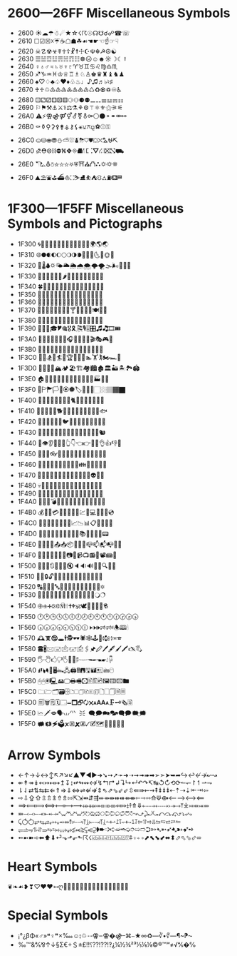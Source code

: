 # 2600—26FF Miscellaneous Symbols
- 2600    ☀☁☂☃☄★☆☇☈☉☊☋☌☍☎☏
- 2610    ☐☑☒☓☔☕☖☗☘☙☚☛☜☝☞☟
- 2620    ☠☡☢☣☤☥☦☧☨☩☪☫☬☭☮☯
- 2630    ☰☱☲☳☴☵☶☷☸☹☺☻☼☽☾☿
- 2640    ♀♁♂♃♄♅♆♇♈♉♊♋♌♍♎♏
- 2650    ♐♑♒♓♔♕♖♗♘♙♚♛♜♝♞♟
- 2660    ♠♡♢♣♤♥♦♧♨♩♪♫♬♭♮♯
- 2670    ♰♱♲♳♴♵♶♷♸♹♺♻♼♽♾♿
- 2680    ⚀⚁⚂⚃⚄⚅⚆⚇⚈⚉⚊⚋⚌⚍⚎⚏
- 2690    ⚐⚑⚒⚓⚔⚕⚖⚗⚘⚙⚚⚛⚜⚝⚞⚟
- 26A0    ⚠⚡⚢⚣⚤⚥⚦⚧⚨⚩⚪⚫⚬⚭⚮⚯
- 26B0    ⚰⚱⚲⚳⚴⚵⚶⚷⚸⚹⚺⚻⚼⚽⚾⚿
- 26C0    ⛀⛁⛂⛃⛄⛅⛆⛇⛈⛉⛊⛋⛌⛍⛎⛏
- 26D0    ⛐⛑⛒⛓⛔⛕⛖⛗⛘⛙⛚⛛⛜⛝⛞⛟
- 26E0    ⛠⛡⛢⛣⛤⛥⛦⛧⛨⛩⛪⛫⛬⛭⛮⛯
- 26F0    ⛰⛱⛲⛳⛴⛵⛶⛷⛸⛹⛺⛻⛼⛽⛾⛿

# 1F300—1F5FF Miscellaneous Symbols and Pictographs
- 1F300   🌀🌁🌂🌃🌄🌅🌆🌇🌈🌉🌊🌋🌌🌍🌎🌏
- 1F310   🌐🌑🌒🌓🌔🌕🌖🌗🌘🌙🌚🌛🌜🌝🌞🌟
- 1F320   🌠🌡🌢🌣🌤🌥🌦🌧🌨🌩🌪🌫🌬🌭🌮🌯
- 1F330   🌰🌱🌲🌳🌴🌵🌶🌷🌸🌹🌺🌻🌼🌽🌾🌿
- 1F340   🍀🍁🍂🍃🍄🍅🍆🍇🍈🍉🍊🍋🍌🍍🍎🍏
- 1F350   🍐🍑🍒🍓🍔🍕🍖🍗🍘🍙🍚🍛🍜🍝🍞🍟
- 1F360   🍠🍡🍢🍣🍤🍥🍦🍧🍨🍩🍪🍫🍬🍭🍮🍯
- 1F370   🍰🍱🍲🍳🍴🍵🍶🍷🍸🍹🍺🍻🍼🍽🍾🍿
- 1F380   🎀🎁🎂🎃🎄🎅🎆🎇🎈🎉🎊🎋🎌🎍🎎🎏
- 1F390   🎐🎑🎒🎓🎔🎕🎖🎗🎘🎙🎚🎛🎜🎝🎞🎟
- 1F3A0   🎠🎡🎢🎣🎤🎥🎦🎧🎨🎩🎪🎫🎬🎭🎮🎯
- 1F3B0   🎰🎱🎲🎳🎴🎵🎶🎷🎸🎹🎺🎻🎼🎽🎾🎿
- 1F3C0   🏀🏁🏂🏃🏄🏅🏆🏇🏈🏉🏊🏋🏌🏍🏎🏏
- 1F3D0   🏐🏑🏒🏓🏔🏕🏖🏗🏘🏙🏚🏛🏜🏝🏞🏟
- 1F3E0   🏠🏡🏢🏣🏤🏥🏦🏧🏨🏩🏪🏫🏬🏭🏮🏯
- 1F3F0   🏰🏱🏲🏳🏴🏵🏶🏷🏸🏹🏺🏻🏼🏽🏾🏿
- 1F400   🐀🐁🐂🐃🐄🐅🐆🐇🐈🐉🐊🐋🐌🐍🐎🐏
- 1F410   🐐🐑🐒🐓🐔🐕🐖🐗🐘🐙🐚🐛🐜🐝🐞🐟
- 1F420   🐠🐡🐢🐣🐤🐥🐦🐧🐨🐩🐪🐫🐬🐭🐮🐯
- 1F430   🐰🐱🐲🐳🐴🐵🐶🐷🐸🐹🐺🐻🐼🐽🐾🐿
- 1F440   👀👁👂👃👄👅👆👇👈👉👊👋👌👍👎👏
- 1F450   👐👑👒👓👔👕👖👗👘👙👚👛👜👝👞👟
- 1F460   👠👡👢👣👤👥👦👧👨👩👪👫👬👭👮👯
- 1F470   👰👱👲👳👴👵👶👷👸👹👺👻👼👽👾👿
- 1F480   💀💁💂💃💄💅💆💇💈💉💊💋💌💍💎💏
- 1F490   💐💑💒💓💔💕💖💗💘💙💚💛💜💝💞💟
- 1F4A0   💠💡💢💣💤💥💦💧💨💩💪💫💬💭💮💯
- 1F4B0   💰💱💲💳💴💵💶💷💸💹💺💻💼💽💾💿
- 1F4C0   📀📁📂📃📄📅📆📇📈📉📊📋📌📍📎📏
- 1F4D0   📐📑📒📓📔📕📖📗📘📙📚📛📜📝📞📟
- 1F4E0   📠📡📢📣📤📥📦📧📨📩📪📫📬📭📮📯
- 1F4F0   📰📱📲📳📴📵📶📷📸📹📺📻📼📽📾📿
- 1F500   🔀🔁🔂🔃🔄🔅🔆🔇🔈🔉🔊🔋🔌🔍🔎🔏
- 1F510   🔐🔑🔒🔓🔔🔕🔖🔗🔘🔙🔚🔛🔜🔝🔞🔟
- 1F520   🔠🔡🔢🔣🔤🔥🔦🔧🔨🔩🔪🔫🔬🔭🔮🔯
- 1F530   🔰🔱🔲🔳🔴🔵🔶🔷🔸🔹🔺🔻🔼🔽🔾🔿
- 1F540   🕀🕁🕂🕃🕄🕅🕆🕇🕈🕉🕊🕋🕌🕍🕎🕏
- 1F550   🕐🕑🕒🕓🕔🕕🕖🕗🕘🕙🕚🕛🕜🕝🕞🕟
- 1F560   🕠🕡🕢🕣🕤🕥🕦🕧🕨🕩🕪🕫🕬🕭🕮🕯
- 1F570   🕰🕱🕲🕳🕴🕵🕶🕷🕸🕹🕺🕻🕼🕽🕾🕿
- 1F580   🖀🖁🖂🖃🖄🖅🖆🖇🖈🖉🖊🖋🖌🖍🖎🖏
- 1F590   🖐🖑🖒🖓🖔🖕🖖🖗🖘🖙🖚🖛🖜🖝🖞🖟
- 1F5A0   🖠🖡🖢🖣🖤🖥🖦🖧🖨🖩🖪🖫🖬🖭🖮🖯
- 1F5B0   🖰🖱🖲🖳🖴🖵🖶🖷🖸🖹🖺🖻🖼🖽🖾🖿
- 1F5C0   🗀🗁🗂🗃🗄🗅🗆🗇🗈🗉🗊🗋🗌🗍🗎🗏
- 1F5D0   🗐🗑🗒🗓🗔🗕🗖🗗🗘🗙🗚🗛🗜🗝🗞🗟
- 1F5E0   🗠🗡🗢🗣🗤🗥🗦🗧🗨🗩🗪🗫🗬🗭🗮🗯
- 1F5F0   🗰🗱🗲🗳🗴🗵🗶🗷🗸🗹🗺🗻🗼🗽🗾🗿

# Arrow Symbols
- ←↑→↓↔↕↖↗↘↙▲▼◀▶➔➘➙➚➛➜➝➞➟➠➡➢➣➤➥➦↪↩↚↛↜↝
- ↞↟↠↡↢↣↤↦↥↧↨↫↬↭↮↯↰↱↲↴↳↵↶↷↸↹↺↻⟲⟳↼↽↾↿⇀⇁
- ⇂⇃⇄⇅⇆⇇⇐⇑⇒⇓⇔⇌⇍⇏⇕⇖⇗⇘⇙⇙⇳⇚⇛⇜⇝⇞⇟⇟⇟⇠⇡⇢⇣⇤⇥⇦
- ⇨⇩⇪⇧⇫⇬⇭⇮⇯⇰⇱⇲⇴⇵⇶⇷⇸⇹⇺⇺⇻⇼⇽⇾⇿⟰⟱⟴⟵⟶⟷⟸
- ⟹⟽⟾⟺⟻⟼⟿⤀⤁⤅⤂⤃⤄⤆⤇⤈⤉⤊⤋⤌⤍⤎⤏⤐⤑⤒⤓⤔⤕⤖⤗
- ⤘⤙⤙⤚⤛⤜⤝⤞⤡⤢⤣⤤⤥⤦⤧⤨⤩⤪⤭⤮⤯⤰⤱⤲⤳⤻⤸⤾⤿⤺⤼⤽⤴⤵⤶⤷
- ⤹⥀⥁⥂⥃⥄⥅⥆⥇⥈⥉⥒⥓⥔⥕⥖⥗⥘⥙⥚⥛⥜⥝⥞⥟⥠⥡⥢⥣⥤⥥⥦⥧⥨⥩⥪
- ⥫⥬⥭⥮⥯⥰⥱⥲⥳⥴⥵⥶⥷⥸⥹⥺⥻➧➨➩➪➫➬➭➮➯➱➲➳➴➵➶➷➸➹➺
- ➻➼➽➾⬅⬆⬇⏎⬎⬏⬐⬑☈☇⍃⍄⍇⍈⍐⍗⍌⍓⍍⍔⍏⍖⍅⍆⬈⬉⬊⬋⬌⬍⬀⬁⬂⬃⬄

# Heart Symbols
❦❧☙❥❣♡♥❤➳ღ💌🏩💓💔💕💖💗💘💙💚💛💜💝💞💟💑

# Special Symbols
- ¡°¿βΦ«♂»❝♀❞×‱☺⦂♲⁃‐⚢‒⚢�⚣–⌘⎯★∞♻—∛•∜―¶~⁋⁓
- ‰℻&℁⅋↑↓§Σ€÷＄±₤‼⸮⁇⁉⁈‽⸘¼½¾²³⅕⅙⅛©®™℠≠√⅍�℅
